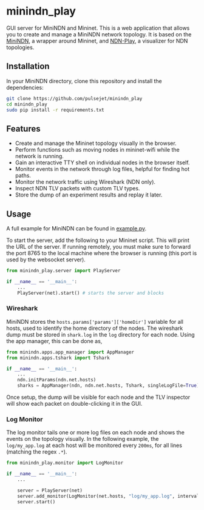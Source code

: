 # minindn_play

GUI server for MiniNDN and Mininet. This is a web application that allows you to create and manage a MiniNDN network topology. It is based on the [MiniNDN](https://github.com/named-data/mini-ndn), a wrapper around Mininet, and [NDN-Play](https://github.com/pulsejet/ndn-play), a visualizer for NDN topologies.

## Installation

In your MiniNDN directory, clone this repository and install the dependencies:

```bash
git clone https://github.com/pulsejet/minindn_play
cd minindn_play
sudo pip install -r requirements.txt
```

## Features

- Create and manage the Mininet topology visually in the browser.
- Perform functions such as moving nodes in mininet-wifi while the network is running.
- Gain an interactive TTY shell on individual nodes in the browser itself.
- Monitor events in the network through log files, helpful for finding hot paths.
- Monitor the network traffic using Wireshark (NDN only).
- Inspect NDN TLV packets with custom TLV types.
- Store the dump of an experiment results and replay it later.

## Usage

A full example for MiniNDN can be found in [example.py](example.py).

To start the server, add the following to your Mininet script. This will print the URL of the server. If running remotely, you must make sure to forward the port 8765 to the local machine where the browser is running (this port is used by the websocket server).

```python
from minindn_play.server import PlayServer

if __name__ == '__main__':
    ...
    PlayServer(net).start() # starts the server and blocks
```

### Wireshark

MiniNDN stores the `hosts.params['params']['homeDir']` variable for all hosts, used to identify the home directory of the nodes. The wireshark dump must be stored in `shark.log` in the `log` directory for each node. Using the app manager, this can be done as,

```python
from minindn.apps.app_manager import AppManager
from minindn.apps.tshark import Tshark

if __name__ == '__main__':
    ...
    ndn.initParams(ndn.net.hosts)
    sharks = AppManager(ndn, ndn.net.hosts, Tshark, singleLogFile=True)
```

Once setup, the dump will be visible for each node and the TLV inspector will show each packet on double-clicking it in the GUI.

### Log Monitor

The log monitor tails one or more log files on each node and shows the events on the topology visually. In the following example, the `log/my_app.log` at each host will be monitored every `200ms`, for all lines (matching the regex `.*`).

```python
from minindn_play.monitor import LogMonitor

if __name__ == '__main__':
    ...

    server = PlayServer(net)
    server.add_monitor(LogMonitor(net.hosts, "log/my_app.log", interval=0.2, filter=".*"))
    server.start()
```
